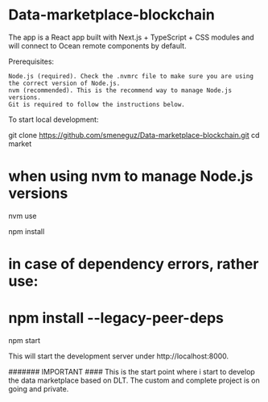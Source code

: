# Data-marketplace-blockchain

The app is a React app built with Next.js + TypeScript + CSS modules and will connect to Ocean remote components by default.

Prerequisites:

    Node.js (required). Check the .nvmrc file to make sure you are using the correct version of Node.js.
    nvm (recommended). This is the recommend way to manage Node.js versions.
    Git is required to follow the instructions below.

To start local development:

git clone https://github.com/smeneguz/Data-marketplace-blockchain.git
cd market

# when using nvm to manage Node.js versions
nvm use

npm install
# in case of dependency errors, rather use:
# npm install --legacy-peer-deps
npm start

This will start the development server under http://localhost:8000.


####### IMPORTANT ####
This is the start point where i start to develop the data marketplace based on DLT.
The custom and complete project is on going and private.

